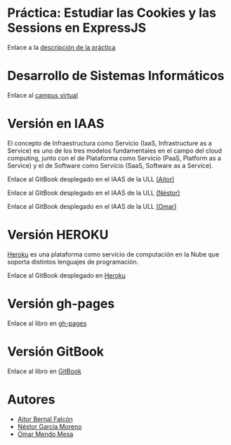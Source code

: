 # Práctica: Estudiar las Cookies y las Sessions en ExpressJS
Enlace a la [descripción de la práctica](https://casianorodriguezleon.gitbooks.io/ull-esit-1617/content/practicas/practicalearningcookies.html)

# Desarrollo de Sistemas Informáticos
Enlace al [campus virtual](https://campusvirtual.ull.es/1617/course/view.php?id=1136)

# Versión en IAAS
El concepto de Infraestructura como Servicio (IaaS, Infrastructure as a Service) es uno de los tres modelos fundamentales en el campo del cloud computing, junto con el de Plataforma como Servicio (PaaS, Platform as a Service) y el de Software como Servicio (SaaS, Software as a Service).

Enlace al GitBook desplegado en el IAAS de la ULL [(Aitor)]()

Enlace al GitBook desplegado en el IAAS de la ULL [(Néstor)]()

Enlace al GitBook desplegado en el IAAS de la ULL [(Omar)]()

# Versión HEROKU
[Heroku](https://devcenter.heroku.com/categories/learning) es una plataforma como servicio de computación en la Nube que soporta distintos lenguajes de programación.

Enlace al GitBook desplegado en [Heroku](https://dsipractica3.herokuapp.com/)

# Versión gh-pages

Enlace al libro en [gh-pages]()

# Versión GitBook

Enlace al libro en [GitBook]()

# Autores
* [Aitor Bernal Falcón](https://chinegua.github.io/)
* [Néstor García Moreno](https://nestor-gm.github.io/)
* [Omar Mendo Mesa](https://ozzrocker95.github.io/)
